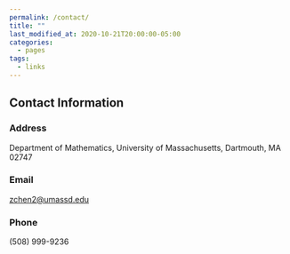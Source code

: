 ```yaml
---
permalink: /contact/
title: ""
last_modified_at: 2020-10-21T20:00:00-05:00
categories:
  - pages
tags:
  - links
---
```


## Contact Information


### Address 
Department of Mathematics, University of Massachusetts, Dartmouth, MA 02747
### Email
zchen2@umassd.edu
### Phone
(508) 999-9236
